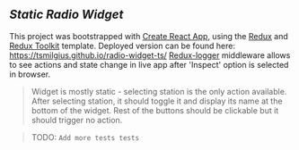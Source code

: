 ## _Static Radio Widget_

This project was bootstrapped with [Create React App](https://github.com/facebook/create-react-app), using the [Redux](https://redux.js.org/) and [Redux Toolkit](https://redux-toolkit.js.org/) template. 
Deployed version can be found here:
https://tsmilgius.github.io/radio-widget-ts/
[Redux-logger](https://www.npmjs.com/package/redux-logger) middleware allows to see actions and state change in live app after 'Inspect' option is selected in browser. 

>Widget is mostly static - selecting station is the only action available.
>After selecting station, it should toggle it and display its name at the bottom of the widget.
>Rest of the buttons should be clickable but it should trigger no action.

> TODO:
`Add more tests tests`

